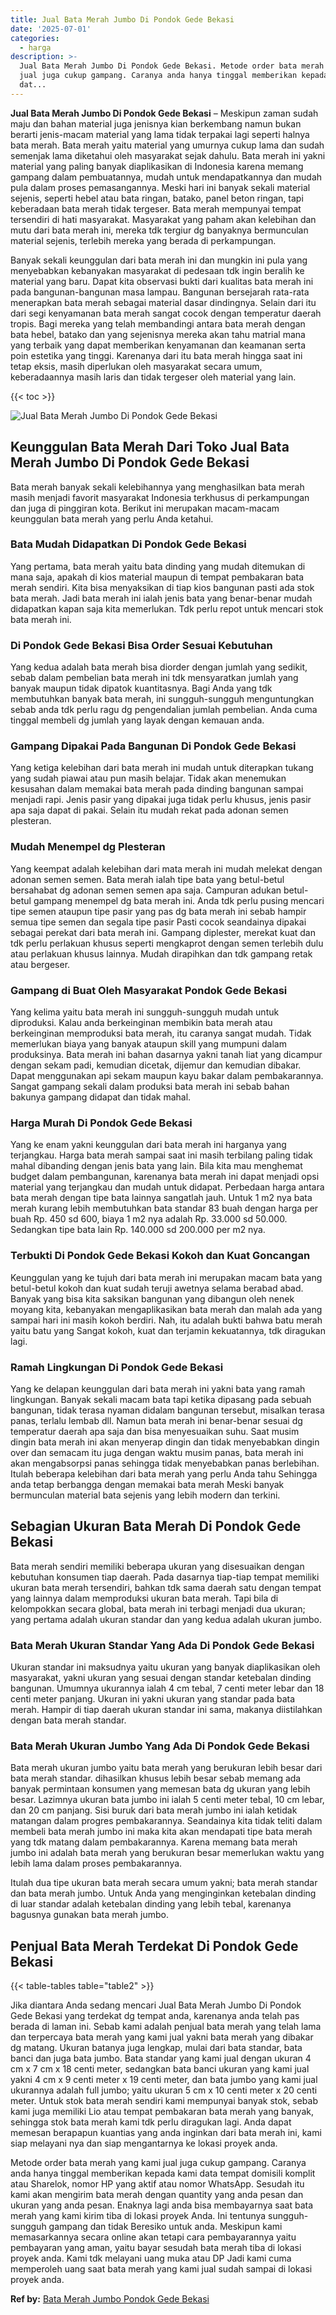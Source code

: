 ```yaml
---
title: Jual Bata Merah Jumbo Di Pondok Gede Bekasi
date: '2025-07-01'
categories:
  - harga
description: >-
  Jual Bata Merah Jumbo Di Pondok Gede Bekasi. Metode order bata merah yang kami
  jual juga cukup gampang. Caranya anda hanya tinggal memberikan kepada kami
  dat...
---
```


**Jual Bata Merah Jumbo Di Pondok Gede Bekasi** – Meskipun zaman sudah maju dan bahan material juga jenisnya kian berkembang namun bukan berarti jenis-macam material yang lama tidak terpakai lagi seperti halnya bata merah. Bata merah yaitu material yang umurnya cukup lama dan sudah semenjak lama diketahui oleh masyarakat sejak dahulu. Bata merah ini yakni material yang paling banyak diaplikasikan di Indonesia karena memang gampang dalam pembuatannya, mudah untuk mendapatkannya dan mudah pula dalam proses pemasangannya. Meski hari ini banyak sekali material sejenis, seperti hebel atau bata ringan, batako, panel beton ringan, tapi keberadaan bata merah tidak tergeser. Bata merah mempunyai tempat tersendiri di hati masyarakat. Masyarakat yang paham akan kelebihan dan mutu dari bata merah ini, mereka tdk tergiur dg banyaknya bermunculan material sejenis, terlebih mereka yang berada di perkampungan.

Banyak sekali keunggulan dari bata merah ini dan mungkin ini pula yang menyebabkan kebanyakan masyarakat di pedesaan tdk ingin beralih ke material yang baru. Dapat kita observasi bukti dari kualitas bata merah ini pada bangunan-bangunan masa lampau. Bangunan bersejarah rata-rata menerapkan bata merah sebagai material dasar dindingnya. Selain dari itu dari segi kenyamanan bata merah sangat cocok dengan temperatur daerah tropis. Bagi mereka yang telah membandingi antara bata merah dengan bata hebel, batako dan yang sejenisnya mereka akan tahu matrial mana yang terbaik yang dapat memberikan kenyamanan dan keamanan serta poin estetika yang tinggi. Karenanya dari itu bata merah hingga saat ini tetap eksis, masih diperlukan oleh masyarakat secara umum, keberadaannya masih laris dan tidak tergeser oleh material yang lain.

{{< toc >}}

![Jual Bata Merah Jumbo Di Pondok Gede Bekasi](/images/jual-bata-merah-26.png)

## Keunggulan Bata Merah Dari Toko Jual Bata Merah Jumbo Di Pondok Gede Bekasi

Bata merah banyak sekali kelebihannya yang menghasilkan bata merah masih menjadi favorit masyarakat Indonesia terkhusus di perkampungan dan juga di pinggiran kota. Berikut ini merupakan macam-macam keunggulan bata merah yang perlu Anda ketahui.

### Bata Mudah Didapatkan Di Pondok Gede Bekasi

Yang pertama, bata merah yaitu bata dinding yang mudah ditemukan di mana saja, apakah di kios material maupun di tempat pembakaran bata merah sendiri. Kita bisa menyaksikan di tiap kios bangunan pasti ada stok bata merah. Jadi bata merah ini ialah jenis bata yang benar-benar mudah didapatkan kapan saja kita memerlukan. Tdk perlu repot untuk mencari stok bata merah ini.

### Di Pondok Gede Bekasi Bisa Order Sesuai Kebutuhan

Yang kedua adalah bata merah bisa diorder dengan jumlah yang sedikit, sebab dalam pembelian bata merah ini tdk mensyaratkan jumlah yang banyak maupun tidak dipatok kuantitasnya. Bagi Anda yang tdk membutuhkan banyak bata merah, ini sungguh-sungguh menguntungkan sebab anda tdk perlu ragu dg pengendalian jumlah pembelian. Anda cuma tinggal membeli dg jumlah yang layak dengan kemauan anda.

### Gampang Dipakai Pada Bangunan Di Pondok Gede Bekasi

Yang ketiga kelebihan dari bata merah ini mudah untuk diterapkan tukang yang sudah piawai atau pun masih belajar. Tidak akan menemukan kesusahan dalam memakai bata merah pada dinding bangunan sampai menjadi rapi. Jenis pasir yang dipakai juga tidak perlu khusus, jenis pasir apa saja dapat di pakai. Selain itu mudah rekat pada adonan semen plesteran.

### Mudah Menempel dg Plesteran

Yang keempat adalah kelebihan dari mata merah ini mudah melekat dengan adonan semen semen. Bata merah ialah tipe bata yang betul-betul bersahabat dg adonan semen semen apa saja. Campuran adukan betul-betul gampang menempel dg bata merah ini. Anda tdk perlu pusing mencari tipe semen ataupun tipe pasir yang pas dg bata merah ini sebab hampir semua tipe semen dan segala tipe pasir Pasti cocok seandainya dipakai sebagai perekat dari bata merah ini. Gampang diplester, merekat kuat dan tdk perlu perlakuan khusus seperti mengkaprot dengan semen terlebih dulu atau perlakuan khusus lainnya. Mudah dirapihkan dan tdk gampang retak atau bergeser.

### Gampang di Buat Oleh Masyarakat Pondok Gede Bekasi

Yang kelima yaitu bata merah ini sungguh-sungguh mudah untuk diproduksi. Kalau anda berkeinginan membikin bata merah atau berkeinginan memproduksi bata merah, itu caranya sangat mudah. Tidak memerlukan biaya yang banyak ataupun skill yang mumpuni dalam produksinya. Bata merah ini bahan dasarnya yakni tanah liat yang dicampur dengan sekam padi, kemudian dicetak, dijemur dan kemudian dibakar. Dapat menggunakan api sekam maupun kayu bakar dalam pembakarannya. Sangat gampang sekali dalam produksi bata merah ini sebab bahan bakunya gampang didapat dan tidak mahal.

### Harga Murah Di Pondok Gede Bekasi

Yang ke enam yakni keunggulan dari bata merah ini harganya yang terjangkau. Harga bata merah sampai saat ini masih terbilang paling tidak mahal dibanding dengan jenis bata yang lain. Bila kita mau menghemat budget dalam pembangunan, karenanya bata merah ini dapat menjadi opsi material yang terjangkau dan mudah untuk didapat. Perbedaan harga antara bata merah dengan tipe bata lainnya sangatlah jauh. Untuk 1 m2 nya bata merah kurang lebih membutuhkan bata standar 83 buah dengan harga per buah Rp. 450 sd 600, biaya 1 m2 nya adalah Rp. 33.000 sd 50.000. Sedangkan tipe bata lain Rp. 140.000 sd 200.000 per m2 nya.

### Terbukti Di Pondok Gede Bekasi Kokoh dan Kuat Goncangan

Keunggulan yang ke tujuh dari bata merah ini merupakan macam bata yang betul-betul kokoh dan kuat sudah teruji awetnya selama berabad abad. Banyak yang bisa kita saksikan bangunan yang dibangun oleh nenek moyang kita, kebanyakan mengaplikasikan bata merah dan malah ada yang sampai hari ini masih kokoh berdiri. Nah, itu adalah bukti bahwa batu merah yaitu batu yang Sangat kokoh, kuat dan terjamin kekuatannya, tdk diragukan lagi.

### Ramah Lingkungan Di Pondok Gede Bekasi

Yang ke delapan keunggulan dari bata merah ini yakni bata yang ramah lingkungan. Banyak sekali macam bata tapi ketika dipasang pada sebuah bangunan, tidak terasa nyaman didalam bangunan tersebut, misalkan terasa panas, terlalu lembab dll. Namun bata merah ini benar-benar sesuai dg temperatur daerah apa saja dan bisa menyesuaikan suhu. Saat musim dingin bata merah ini akan menyerap dingin dan tidak menyebabkan dingin over dan semacam itu juga dengan waktu musim panas, bata merah ini akan mengabsorpsi panas sehingga tidak menyebabkan panas berlebihan. Itulah beberapa kelebihan dari bata merah yang perlu Anda tahu Sehingga anda tetap berbangga dengan memakai bata merah Meski banyak bermunculan material bata sejenis yang lebih modern dan terkini.

## Sebagian Ukuran Bata Merah Di Pondok Gede Bekasi

Bata merah sendiri memiliki beberapa ukuran yang disesuaikan dengan kebutuhan konsumen tiap daerah. Pada dasarnya tiap-tiap tempat memiliki ukuran bata merah tersendiri, bahkan tdk sama daerah satu dengan tempat yang lainnya dalam memproduksi ukuran bata merah. Tapi bila di kelompokkan secara global, bata merah ini terbagi menjadi dua ukuran; yang pertama adalah ukuran standar dan yang kedua adalah ukuran jumbo.

### Bata Merah Ukuran Standar Yang Ada Di Pondok Gede Bekasi

Ukuran standar ini maksudnya yaitu ukuran yang banyak diaplikasikan oleh masyarakat, yakni ukuran yang sesuai dengan standar ketebalan dinding bangunan. Umumnya ukurannya ialah 4 cm tebal, 7 centi meter lebar dan 18 centi meter panjang. Ukuran ini yakni ukuran yang standar pada bata merah. Hampir di tiap daerah ukuran standar ini sama, makanya diistilahkan dengan bata merah standar.

### Bata Merah Ukuran Jumbo Yang Ada Di Pondok Gede Bekasi

Bata merah ukuran jumbo yaitu bata merah yang berukuran lebih besar dari bata merah standar. dihasilkan khusus lebih besar sebab memang ada banyak permintaan konsumen yang memesan bata dg ukuran yang lebih besar. Lazimnya ukuran bata jumbo ini ialah 5 centi meter tebal, 10 cm lebar, dan 20 cm panjang. Sisi buruk dari bata merah jumbo ini ialah ketidak matangan dalam progres pembakarannya. Seandainya kita tidak teliti dalam membeli bata merah jumbo ini maka kita akan mendapati tipe bata merah yang tdk matang dalam pembakarannya. Karena memang bata merah jumbo ini adalah bata merah yang berukuran besar memerlukan waktu yang lebih lama dalam proses pembakarannya.

Itulah dua tipe ukuran bata merah secara umum yakni; bata merah standar dan bata merah jumbo. Untuk Anda yang menginginkan ketebalan dinding di luar standar adalah ketebalan dinding yang lebih tebal, karenanya bagusnya gunakan bata merah jumbo.

## Penjual Bata Merah Terdekat Di Pondok Gede Bekasi

{{< table-tables table="table2" >}}

Jika diantara Anda sedang mencari Jual Bata Merah Jumbo Di Pondok Gede Bekasi yang terdekat dg tempat anda, karenanya anda telah pas berada di laman ini. Sebab kami adalah penjual bata merah yang telah lama dan terpercaya bata merah yang kami jual yakni bata merah yang dibakar dg matang. Ukuran batanya juga lengkap, mulai dari bata standar, bata banci dan juga bata jumbo. Bata standar yang kami jual dengan ukuran 4 cm x 7 cm x 18 centi meter, sedangkan bata banci ukuran yang kami jual yakni 4 cm x 9 centi meter x 19 centi meter, dan bata jumbo yang kami jual ukurannya adalah full jumbo; yaitu ukuran 5 cm x 10 centi meter x 20 centi meter. Untuk stok bata merah sendiri kami mempunyai banyak stok, sebab kami juga memiliki Lio atau tempat pembakaran bata merah yang banyak, sehingga stok bata merah kami tdk perlu diragukan lagi. Anda dapat memesan berapapun kuantias yang anda inginkan dari bata merah ini, kami siap melayani nya dan siap mengantarnya ke lokasi proyek anda.

Metode order bata merah yang kami jual juga cukup gampang. Caranya anda hanya tinggal memberikan kepada kami data tempat domisili komplit atau Sharelok, nomor HP yang aktif atau nomor WhatsApp. Sesudah itu kami akan mengirim bata merah dengan quantity yang anda pesan dan ukuran yang anda pesan. Enaknya lagi anda bisa membayarnya saat bata merah yang kami kirim tiba di lokasi proyek Anda. Ini tentunya sungguh-sungguh gampang dan tidak Beresiko untuk anda. Meskipun kami memasarkannya secara online akan tetapi cara pembayarannya yaitu pembayaran yang aman, yaitu bayar sesudah bata merah tiba di lokasi proyek anda. Kami tdk melayani uang muka atau DP Jadi kami cuma memperoleh uang saat bata merah yang kami jual sudah sampai di lokasi proyek anda.

**Ref by:** [Bata Merah Jumbo Pondok Gede Bekasi](https://id.wikipedia.org/wiki/Bata)
